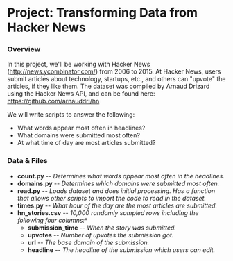 # Project: Transforming Data from Hacker News

### Overview

In this project, we'll be working with Hacker News (http://news.ycombinator.com/) from 2006 to 2015.  At Hacker News, users submit articles about technology, startups, etc., and others can "upvote" the articles, if they like them.  The dataset was compiled by Arnaud Drizard using the Hacker News API, and can be found here: https://github.com/arnauddri/hn

We will write scripts to answer the following:

- What words appear most often in headlines?
- What domains were submitted most often?
- At what time of day are most articles submitted?

### Data & Files

- **count.py** -- *Determines what words appear most often in the headlines.*
- **domains.py** -- *Determines which domains were submitted most often.*
- **read.py** -- *Loads dataset and does initial processing.  Has a function that allows other scripts to import the code to read in the dataset.*
- **times.py** -- *What hour of the day are the most articles are submitted.*
- **hn_stories.csv** -- *10,000 randomly sampled rows including the following four columns:**
  - **submission_time** -- *When the story was submitted.*
  - **upvotes** -- *Number of upvotes the submission got.*
  - **url** -- *The base domain of the submission.*
  - **headline** -- *The headline of the submission which users can edit.*
 
  
